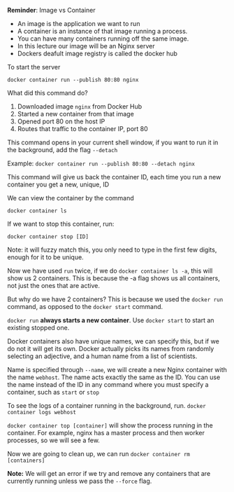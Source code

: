 **Reminder**: Image vs Container

- An image is the application we want to run
- A container is an instance of that image running a process.
- You can have many containers running off the same image. 
- In this lecture our image will be an Nginx server
- Dockers deafult image registry is called the docker hub


To start the server

`docker container run --publish 80:80 nginx`

What did this command do?

1. Downloaded image `nginx` from Docker Hub
2. Started a new container from that image
3. Opened port 80 on the host IP
4. Routes that traffic to the container IP, port 80

This command opens in your current shell window, if you want to run it in the background, add the flag `--detach`

Example: `docker container run --publish 80:80 --detach nginx`

This command will give us back the container ID, each time you run a new container you get a new, unique, ID

We can view the container by the command

`docker container ls`

If we want to stop this container, run:

`docker container stop [ID]`

Note: it will fuzzy match this, you only need to type in the first few digits, enough for it to be unique. 

Now we have used `run` twice, if we do `docker container ls -a`, this will show us 2 containers. This is because the -a flag shows us all containers, not just the ones that are active.

But why do we have 2 containers? This is because we used the `docker run` command, as opposed to the `docker start` command. 

`docker run` **always starts a new container**. Use `docker start` to start an existing stopped one. 

Docker containers also have unique names, we can specify this, but if we do not it will get its own. Docker actually picks its names from randomly selecting an adjective, and a human name from a list of scientists. 

Name is specified through `--name`, we will create a new Nginx container with the name `webhost`. The name acts exactly the same as the ID. You can use the name instead of the ID in any command where you must specify a container, such as `start` or `stop`

To see the logs of a container running in the background, run. `docker container logs webhost`

`docker container top [container]` will show the process running in the container. For example, nginx has a master process and then worker processes, so we will see a few. 

Now we are going to clean up, we can run `docker container rm [containers]`

**Note:** We will get an error if we try and remove any containers that are currently running unless we pass the `--force` flag. 

